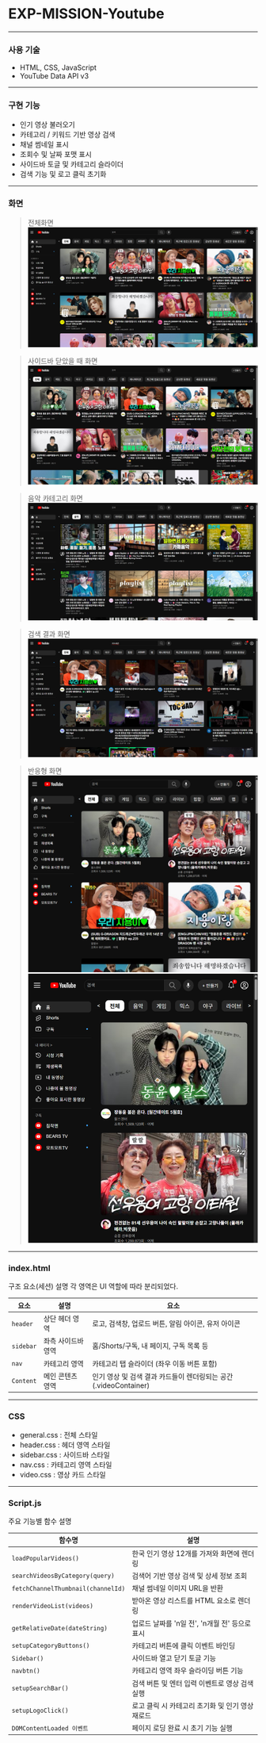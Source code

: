 # EXP-MISSION-Youtube

---

### 사용 기술

- HTML, CSS, JavaScript
- YouTube Data API v3

---

### 구현 기능

- 인기 영상 불러오기
- 카테고리 / 키워드 기반 영상 검색
- 채널 썸네일 표시
- 조회수 및 날짜 포맷 표시
- 사이드바 토글 및 카테고리 슬라이더
- 검색 기능 및 로고 클릭 초기화

---
### 화면
> 전체화면
![전체화면](image.png)

> 사이드바 닫았을 때 화면
![사이드바 닫았을 때](image-1.png)

> 음악 카테고리 화면
![음악 카테고리 화면](image-2.png)

> 검색 결과 화면
![검색했을 때 화면](image-3.png)

> 반응형 화면
![반응형 화면-1](image-4.png)
![반응형 화면-2](image-5.png)
---

### index.html

구조 요소(세션) 설명
각 영역은 UI 역할에 따라 분리되었다.

| 요소      | 설명               | 요소                                                              |
| --------- | ------------------ | ----------------------------------------------------------------- |
| `header`  | 상단 헤더 영역     | 로고, 검색창, 업로드 버튼, 알림 아이콘, 유저 아이콘               |
| `sidebar` | 좌측 사이드바 영역 | 홈/Shorts/구독, 내 페이지, 구독 목록 등                           |
| `nav`     | 카테고리 영역      | 카테고리 탭 슬라이더 (좌우 이동 버튼 포함)                        |
| `Content` | 메인 콘텐츠 영역   | 인기 영상 및 검색 결과 카드들이 렌더링되는 공간 (.videoContainer) |

---

### CSS

- general.css : 전체 스타일
- header.css : 헤더 영역 스타일
- sidebar.css : 사이드바 스타일
- nav.css : 카테고리 영역 스타일
- video.css : 영상 카드 스타일

---

### Script.js

주요 기능별 함수 설명

| 함수명                             | 설명                                             |
| ---------------------------------- | ------------------------------------------------ |
| `loadPopularVideos()`              | 한국 인기 영상 12개를 가져와 화면에 렌더링       |
| `searchVideosByCategory(query)`    | 검색어 기반 영상 검색 및 상세 정보 조회          |
| `fetchChannelThumbnail(channelId)` | 채널 썸네일 이미지 URL을 반환                    |
| `renderVideoList(videos)`          | 받아온 영상 리스트를 HTML 요소로 렌더링          |
| `getRelativeDate(dateString)`      | 업로드 날짜를 'n일 전', 'n개월 전' 등으로 표시   |
| `setupCategoryButtons()`           | 카테고리 버튼에 클릭 이벤트 바인딩               |
| `Sidebar()`                        | 사이드바 열고 닫기 토글 기능                     |
| `navbtn()`                         | 카테고리 영역 좌우 슬라이딩 버튼 기능            |
| `setupSearchBar()`                 | 검색 버튼 및 엔터 입력 이벤트로 영상 검색 실행   |
| `setupLogoClick()`                 | 로고 클릭 시 카테고리 초기화 및 인기 영상 재로드 |
| `DOMContentLoaded 이벤트`          | 페이지 로딩 완료 시 초기 기능 실행               |

